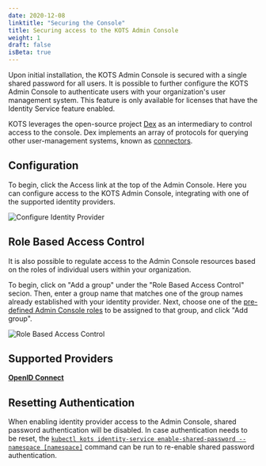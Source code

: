 ```yaml
---
date: 2020-12-08
linktitle: "Securing the Console"
title: Securing access to the KOTS Admin Console
weight: 1
draft: false
isBeta: true
---
```


Upon initial installation, the KOTS Admin Console is secured with a single shared password for all users.
It is possible to further configure the KOTS Admin Console to authenticate users with your organization's user management system.
This feature is only available for licenses that have the Identity Service feature enabled.

KOTS leverages the open-source project [Dex](https://dexidp.io/) as an intermediary to control access to the console.
Dex implements an array of protocols for querying other user-management systems, known as [connectors](https://dexidp.io/docs/connectors/).

## Configuration

To begin, click the Access link at the top of the Admin Console.
Here you can configure access to the KOTS Admin Console, integrating with one of the supported identity providers.

![Configure Identity Provider](/images/access-identity.png)


## Role Based Access Control

It is also possible to regulate access to the Admin Console resources based on the roles of individual users within your organization.

To begin, click on "Add a group" under the "Role Based Access Control" secion.
Then, enter a group name that matches one of the group names already established with your identity provider. 
Next, choose one of the [pre-defined Admin Console roles](/kotsadm/access/admin-console-roles/) to be assigned to that group, and click "Add group".

![Role Based Access Control](/images/identity-service-kotsadm-rbac.png)

## Supported Providers

**[OpenID Connect](https://openid.net/connect/)**

## Resetting Authentication

When enabling identity provider access to the Admin Console, shared password authentication will be disabled.
In case authentication needs to be reset, the [`kubectl kots identity-service enable-shared-password --namespace [namespace]`](/kots-cli/identity-service-enable-shared-password/) command can be run to re-enable shared password authentication.
